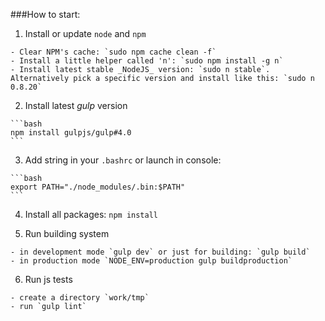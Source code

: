 ###How to start:

  1. Install or update `node` and `npm`

    - Clear NPM's cache: `sudo npm cache clean -f`
    - Install a little helper called 'n': `sudo npm install -g n`
    - Install latest stable _NodeJS_ version: `sudo n stable`. Alternatively pick a specific version and install like this: `sudo n 0.8.20`

  2. Install latest _gulp_ version

    ```bash
    npm install gulpjs/gulp#4.0
    ```

  3. Add string in your `.bashrc` or launch in console:

    ```bash
    export PATH="./node_modules/.bin:$PATH"
    ```

  4. Install all packages: `npm install`

  5. Run building system

    - in development mode `gulp dev` or just for building: `gulp build`
    - in production mode `NODE_ENV=production gulp buildproduction`

  6. Run js tests

    - create a directory `work/tmp`
    - run `gulp lint`
